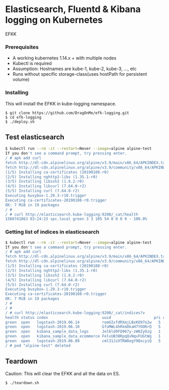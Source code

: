 # Elasticsearch, Fluentd & Kibana logging on Kubernetes

EFKK


### Prerequisites

* A working kubernetes 1.14.x + with multiple nodes
* Kubectl is required
* Assumption: Hostnames are kube-1, kube-2, kube-3, ..., etc
* Runs without specific storage-class(uses hostPath for persistent volume)


### Installing

This will install the EFKK in kube-logging namespace.

```
$ git clone https://github.com/DragOnMe/efk-logging.git
$ cd efk-logging
$ ./deploy.sh
```


## Test elasticsearch

```bash
$ kubectl run --rm -it --restart=Never --image=alpine alpine-test
If you don't see a command prompt, try pressing enter.
/ # apk add curl
fetch http://dl-cdn.alpinelinux.org/alpine/v3.9/main/x86_64/APKINDEX.tar.gz
fetch http://dl-cdn.alpinelinux.org/alpine/v3.9/community/x86_64/APKINDEX.tar.gz
(1/5) Installing ca-certificates (20190108-r0)
(2/5) Installing nghttp2-libs (1.35.1-r0)
(3/5) Installing libssh2 (1.8.2-r0)
(4/5) Installing libcurl (7.64.0-r2)
(5/5) Installing curl (7.64.0-r2)
Executing busybox-1.29.3-r10.trigger
Executing ca-certificates-20190108-r0.trigger
OK: 7 MiB in 19 packages
/ # 
/ # curl http://elasticsearch.kube-logging:9200/_cat/health
1560741863 03:24:23 spc.local green 3 3 105 54 0 0 0 0 - 100.0%
```

### Getting list of indices in elasticsearch

```bash
$ kubectl run --rm -it --restart=Never --image=alpine alpine-test
If you don't see a command prompt, try pressing enter.
/ # apk add curl
fetch http://dl-cdn.alpinelinux.org/alpine/v3.9/main/x86_64/APKINDEX.tar.gz
fetch http://dl-cdn.alpinelinux.org/alpine/v3.9/community/x86_64/APKINDEX.tar.gz
(1/5) Installing ca-certificates (20190108-r0)
(2/5) Installing nghttp2-libs (1.35.1-r0)
(3/5) Installing libssh2 (1.8.2-r0)
(4/5) Installing libcurl (7.64.0-r2)
(5/5) Installing curl (7.64.0-r2)
Executing busybox-1.29.3-r10.trigger
Executing ca-certificates-20190108-r0.trigger
OK: 7 MiB in 19 packages
/ # 
/ # 
/ # curl http://elasticsearch.kube-logging:9200/_cat/indices?v
health status index                        uuid                   pri rep docs.count docs.deleted store.size pri.store.size
green  open   logstash-2019.06.14          romGIxfdRXmjLBxKO97o2w   5   1     354374            0    330.4mb        165.1mb
green  open   logstash-2019.06.10          GfoMWL4hRkmOkaH7YOORrQ   5   1     295589            0    236.4mb        118.1mb
green  open   kibana_sample_data_logs      Jel6ld0FQ967y-zW8ZyOzg   1   0      14005            0     11.5mb         11.5mb
green  open   kibana_sample_data_ecommerce FelvUB38RpqQvNqvFUGtWg   1   0       4675            0      4.8mb          4.8mb
green  open   logstash-2019.06.09          cml31JzXTRW8egY9QxcyiQ   5   1     184876            0    116.7mb         58.4mb
/ # pod "alpine-test" deleted
```

## Teardown

Caution: This will clear the EFKK and all the data on ES.

```bash
$ ./teardown.sh
```

